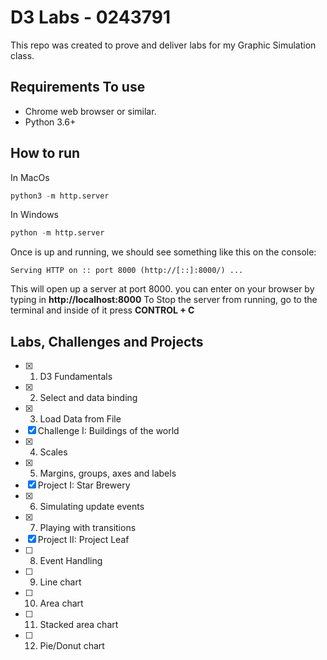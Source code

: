 # D3 Labs - 0243791
This repo was created to prove and deliver labs for my Graphic Simulation class. 

## Requirements To use
- Chrome web browser or similar.
- Python 3.6+

## How to run 
In MacOs
```Python
python3 -m http.server
```
In Windows
```Python
python -m http.server
```
Once is up and running, we should see something like this on the console:
```
Serving HTTP on :: port 8000 (http://[::]:8000/) ... 
```
This will open up a server at port 8000. you can enter on your browser by typing in **http://localhost:8000**
To Stop the server from running, go to the terminal and inside of it press **CONTROL + C** 

## Labs, Challenges and Projects
- [x] 1) D3 Fundamentals
- [x] 2) Select and data binding
- [x] 3) Load Data from File
- [x] Challenge I: Buildings of the world 
- [x] 4) Scales
- [x] 5) Margins, groups, axes and labels
- [x] Project I: Star Brewery
- [x] 6) Simulating update events  
- [x] 7) Playing with transitions 
- [x] Project II: Project Leaf 
- [ ] 8) Event Handling
- [ ] 9) Line chart
- [ ] 10) Area chart
- [ ] 11) Stacked area chart
- [ ] 12) Pie/Donut chart

